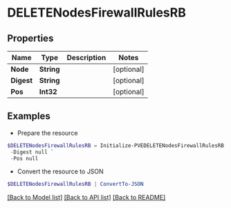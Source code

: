 # DELETENodesFirewallRulesRB
## Properties

Name | Type | Description | Notes
------------ | ------------- | ------------- | -------------
**Node** | **String** |  | [optional] 
**Digest** | **String** |  | [optional] 
**Pos** | **Int32** |  | [optional] 

## Examples

- Prepare the resource
```powershell
$DELETENodesFirewallRulesRB = Initialize-PVEDELETENodesFirewallRulesRB  -Node null `
 -Digest null `
 -Pos null
```

- Convert the resource to JSON
```powershell
$DELETENodesFirewallRulesRB | ConvertTo-JSON
```

[[Back to Model list]](../README.md#documentation-for-models) [[Back to API list]](../README.md#documentation-for-api-endpoints) [[Back to README]](../README.md)

